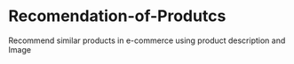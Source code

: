 # Recomendation-of-Produtcs
Recommend similar products in e-commerce using product description and Image
